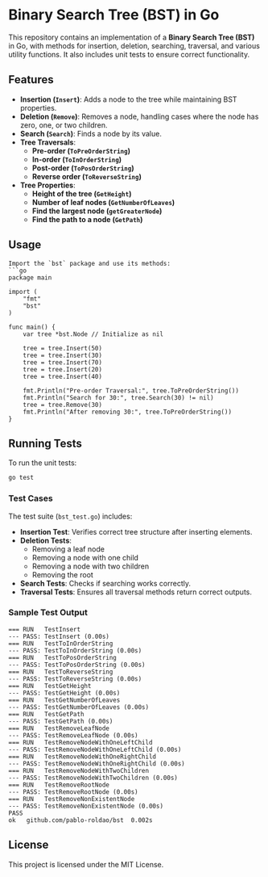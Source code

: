 # Binary Search Tree (BST) in Go

This repository contains an implementation of a **Binary Search Tree (BST)** in Go, with methods for insertion, deletion, searching, traversal, and various utility functions. It also includes unit tests to ensure correct functionality.

## Features
- **Insertion (`Insert`)**: Adds a node to the tree while maintaining BST properties.
- **Deletion (`Remove`)**: Removes a node, handling cases where the node has zero, one, or two children.
- **Search (`Search`)**: Finds a node by its value.
- **Tree Traversals**:
  - **Pre-order (`ToPreOrderString`)**
  - **In-order (`ToInOrderString`)**
  - **Post-order (`ToPosOrderString`)**
  - **Reverse order (`ToReverseString`)**
- **Tree Properties**:
  - **Height of the tree (`GetHeight`)**
  - **Number of leaf nodes (`GetNumberOfLeaves`)**
  - **Find the largest node (`getGreaterNode`)**
  - **Find the path to a node (`GetPath`)**

## Usage
```
Import the `bst` package and use its methods:
```go
package main

import (
    "fmt"
    "bst"
)

func main() {
    var tree *bst.Node // Initialize as nil

    tree = tree.Insert(50)
    tree = tree.Insert(30)
    tree = tree.Insert(70)
    tree = tree.Insert(20)
    tree = tree.Insert(40)

    fmt.Println("Pre-order Traversal:", tree.ToPreOrderString())
    fmt.Println("Search for 30:", tree.Search(30) != nil)
    tree = tree.Remove(30)
    fmt.Println("After removing 30:", tree.ToPreOrderString())
}
```

## Running Tests
To run the unit tests:
```sh
go test
```

### Test Cases
The test suite (`bst_test.go`) includes:
- **Insertion Test**: Verifies correct tree structure after inserting elements.
- **Deletion Tests**:
  - Removing a leaf node
  - Removing a node with one child
  - Removing a node with two children
  - Removing the root
- **Search Tests**: Checks if searching works correctly.
- **Traversal Tests**: Ensures all traversal methods return correct outputs.

### Sample Test Output
```
=== RUN   TestInsert
--- PASS: TestInsert (0.00s)
=== RUN   TestToInOrderString
--- PASS: TestToInOrderString (0.00s)
=== RUN   TestToPosOrderString
--- PASS: TestToPosOrderString (0.00s)
=== RUN   TestToReverseString
--- PASS: TestToReverseString (0.00s)
=== RUN   TestGetHeight
--- PASS: TestGetHeight (0.00s)
=== RUN   TestGetNumberOfLeaves
--- PASS: TestGetNumberOfLeaves (0.00s)
=== RUN   TestGetPath
--- PASS: TestGetPath (0.00s)
=== RUN   TestRemoveLeafNode
--- PASS: TestRemoveLeafNode (0.00s)
=== RUN   TestRemoveNodeWithOneLeftChild
--- PASS: TestRemoveNodeWithOneLeftChild (0.00s)
=== RUN   TestRemoveNodeWithOneRightChild
--- PASS: TestRemoveNodeWithOneRightChild (0.00s)
=== RUN   TestRemoveNodeWithTwoChildren
--- PASS: TestRemoveNodeWithTwoChildren (0.00s)
=== RUN   TestRemoveRootNode
--- PASS: TestRemoveRootNode (0.00s)
=== RUN   TestRemoveNonExistentNode
--- PASS: TestRemoveNonExistentNode (0.00s)
PASS
ok   github.com/pablo-roldao/bst  0.002s
```

## License
This project is licensed under the MIT License.

